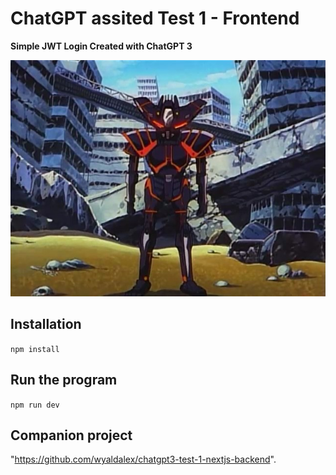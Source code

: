 # ChatGPT assited Test 1 - Frontend

**Simple JWT Login Created with ChatGPT 3**

![DF](df3.jpg)

## Installation

`npm install`

## Run the program

`npm run dev` 

## Companion project

"https://github.com/wyaldalex/chatgpt3-test-1-nextjs-backend".


